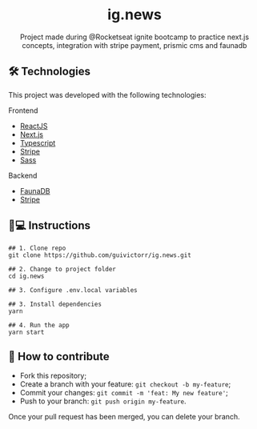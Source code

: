 <h1 align='center'>ig.news</h1>
<p align='center'>Project made during @Rocketseat ignite bootcamp to practice next.js concepts, integration with stripe payment, prismic cms and faunadb</p>

## 🛠 Technologies

This project was developed with the following technologies:

Frontend

- [ReactJS](https://pt-br.reactjs.org)
- [Next.js](https://nextjs.org)
- [Typescript](typescriptlang.org/)
- [Stripe](https://stripe.com/br)
- [Sass](https://sass-lang.com/)

Backend

- [FaunaDB](https://fauna.com/)
- [Stripe](https://stripe.com/br)

## 📱💻 Instructions

```
## 1. Clone repo
git clone https://github.com/guivictorr/ig.news.git

## 2. Change to project folder
cd ig.news

## 3. Configure .env.local variables

## 3. Install dependencies
yarn

## 4. Run the app
yarn start
```

## 🤔 How to contribute

- Fork this repository;
- Create a branch with your feature: `git checkout -b my-feature`;
- Commit your changes: `git commit -m 'feat: My new feature'`;
- Push to your branch: `git push origin my-feature`.

Once your pull request has been merged, you can delete your branch.
